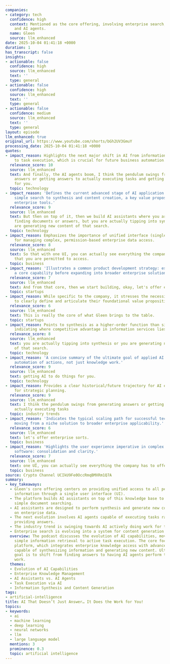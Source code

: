 ```yaml
---
companies:
- category: tech
  confidence: high
  context: Mentioned as the core offering, involving enterprise search, AI assistants,
    and AI agents.
  name: Gleen
  source: llm_enhanced
date: 2025-10-04 01:41:18 +0000
duration: 1
has_transcript: false
insights:
- actionable: false
  confidence: high
  source: llm_enhanced
  text: ''
  type: general
- actionable: false
  confidence: high
  source: llm_enhanced
  text: ''
  type: general
- actionable: false
  confidence: medium
  source: llm_enhanced
  text: ''
  type: general
layout: episode
llm_enhanced: true
original_url: https://www.youtube.com/shorts/bGh2UV3GmuY
processing_date: 2025-10-04 01:41:18 +0000
quotes:
- impact_reason: Highlights the next major shift in AI from information retrieval/generation
    to task execution, which is crucial for future business automation.
  relevance_score: 10
  source: llm_enhanced
  text: And finally, the AI agents boom, I think the pendulum swings from generating
    answers or getting answers to actually executing tasks and getting AI to do things
    for you.
  topic: technology
- impact_reason: 'Defines the current advanced stage of AI application: moving beyond
    simple search to synthesis and content creation, a key value proposition for modern
    enterprise tools.'
  relevance_score: 9
  source: llm_enhanced
  text: But then on top of it, then we build AI assistants where you are no longer
    finding documents or answers, but you are actually tipping into synthesis or you
    are generating new content of that search.
  topic: technology
- impact_reason: Emphasizes the importance of unified interface (single pane of glass)
    for managing complex, permission-based enterprise data access.
  relevance_score: 8
  source: llm_enhanced
  text: So that with one UI, you can actually see everything the company has to offer
    that you are permitted to access.
  topic: business
- impact_reason: 'Illustrates a common product development strategy: establishing
    a core capability before expanding into broader enterprise solutions.'
  relevance_score: 7
  source: llm_enhanced
  text: And from that core, then we start building, okay, let's offer enterprise sorts.
  topic: startups
- impact_reason: While specific to the company, it stresses the necessity for startups
    to clearly define and articulate their foundational value proposition ('the core').
  relevance_score: 6
  source: llm_enhanced
  text: This is really the core of what Gleen brings to the table.
  topic: startups
- impact_reason: Points to synthesis as a higher-order function than simple retrieval,
    indicating where competitive advantage in information services lies.
  relevance_score: 8
  source: llm_enhanced
  text: you are actually tipping into synthesis or you are generating new content
    of that search.
  topic: technology
- impact_reason: 'A concise summary of the ultimate goal of applied AI in the workplace:
    automation of actions, not just knowledge work.'
  relevance_score: 9
  source: llm_enhanced
  text: getting AI to do things for you.
  topic: technology
- impact_reason: Provides a clear historical/future trajectory for AI evolution, useful
    for strategic planning.
  relevance_score: 9
  source: llm_enhanced
  text: I think the pendulum swings from generating answers or getting answers to
    actually executing tasks
  topic: industry trends
- impact_reason: 'Indicates the typical scaling path for successful tech products:
    moving from a niche solution to broader enterprise applicability.'
  relevance_score: 6
  source: llm_enhanced
  text: let's offer enterprise sorts.
  topic: business
- impact_reason: 'Highlights the user experience imperative in complex enterprise
    software: consolidation and clarity.'
  relevance_score: 7
  source: llm_enhanced
  text: one UI, you can actually see everything the company has to offer
  topic: business
source: Crypto Channel UCIkU9Fe0OccRmqBMXRm1Q7A
summary:
- key_takeaways:
  - Gleen's core offering centers on providing unified access to all permitted enterprise
    information through a single user interface (UI).
  - The platform builds AI assistants on top of this knowledge base to move beyond
    simple document searching.
  - AI assistants are designed to perform synthesis and generate new content based
    on enterprise data.
  - The next evolution involves AI agents capable of executing tasks rather than just
    providing answers.
  - The industry trend is swinging towards AI actively doing work for the user.
  - Enterprise search is evolving into a system for content generation and task execution.
  overview: The podcast discusses the evolution of AI capabilities, moving beyond
    simple information retrieval to active task execution. The core focus is on Gleen's
    platform, which integrates enterprise knowledge access with advanced AI assistants
    capable of synthesizing information and generating new content. Ultimately, the
    goal is to shift from finding answers to having AI agents perform the necessary
    work.
  themes:
  - Evolution of AI Capabilities
  - Enterprise Knowledge Management
  - AI Assistants vs. AI Agents
  - Task Execution via AI
  - Information Synthesis and Content Generation
tags:
- artificial-intelligence
title: AI That Doesn’t Just Answer… It Does the Work for You!
topics:
- keywords:
  - ai
  - machine learning
  - deep learning
  - neural networks
  - llm
  - large language model
  mentions: 3
  prominence: 0.3
  topic: artificial intelligence
---
```


<!-- Episode automatically generated from analysis data -->
<!-- Processing completed: 2025-10-04 01:41:18 UTC -->

